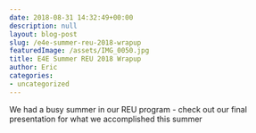 ```yaml
---
date: 2018-08-31 14:32:49+00:00
description: null
layout: blog-post
slug: /e4e-summer-reu-2018-wrapup
featuredImage: /assets/IMG_0050.jpg
title: E4E Summer REU 2018 Wrapup
author: Eric
categories:
- uncategorized
---
```


We had a busy summer in our REU program - check out our final presentation for what we accomplished this summer
